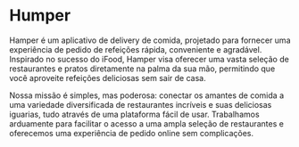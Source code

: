 # Humper
Hamper é um aplicativo de delivery de comida, projetado para fornecer uma experiência de pedido de refeições rápida, conveniente e agradável. Inspirado no sucesso do iFood, Hamper visa oferecer uma vasta seleção de restaurantes e pratos diretamente na palma da sua mão, permitindo que você aproveite refeições deliciosas sem sair de casa.

Nossa missão é simples, mas poderosa: conectar os amantes de comida a uma variedade diversificada de restaurantes incríveis e suas deliciosas iguarias, tudo através de uma plataforma fácil de usar. Trabalhamos arduamente para facilitar o acesso a uma ampla seleção de restaurantes e oferecemos uma experiência de pedido online sem complicações.
